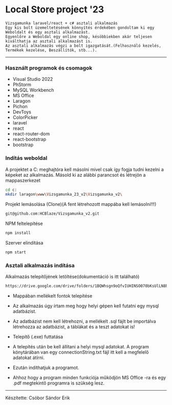 # Local Store project '23
	Vizsgamunka laravel/react + c# asztali alkalmazás
	Egy kis bolt üzemeltetésének könnyítés érdekében gondoltam ki egy Weboldalt és egy asztali alkalmazást.
	Egyenlőre a Weboldal egy online shop, késöbbiekben akár teljesen kiválthatja az asztali alkalmazást is.
	Az asztali alkalmazás végzi a bolt igazgatását.(Felhasználó kezelés, Termékek kezelése, Beszállítók, stb...).
	
---
### Használt programok és csomagok

- Visual Studio 2022
- PhStorm
- MySQL Workbench
- MS Office
- Laragon
- Pichon
- DevToys
- ColorPicker
- laravel
- react
- react-router-dom
- react-bootstrap
- bootstrap

### Indítás weboldal

A projektet a C: meghajtóra kell másolni mivel csak így fogja tudni kezelni a képeket az alkalmazás. Másold ki az alábbi parancsot és létrejön a mappaszerkezet

```bash
cd c:
mkdir laragon\www\Vizsgamunka_23_v2\Vizsgamunka_v2\

```

Projekt lemásolása (Clone)(A fent létrehozott mappába kell lemásolni!!!)

```bash
git@github.com:HCBlaze/Vizsgamunka_v2.git

```
NPM feltelepítése 

```bash
npm install

```

Szerver elindítása

```bash
npm start

```	

### Asztali alkalmazás indítása

Alkalmazás telepítőjének letöltése(dokumentáció is itt található)

```bash
https://drive.google.com/drive/folders/1BQWhsgn9oQfvIUHINSO070bKsUlLN8hx?usp=sharing

```	
- Mappában mellékelt fontok telepítése

- Az alkalmazás úgy írtam meg hogy helyi gépen kell futatni egy mysql adatbázist.
- Az adatbázist nem kell létrehozni, a mellékelt .sql fájlt be importálva létrehozza az adatbázist, a táblákat és a teszt adatokat is!
- Telepítő (.exe) futtatása
- A telepítés után be kell állítani a helyi mysql adatokat. A program könytárában van egy connectionString.txt fájl itt kell a megfelelő adatokat átírni.
- Ezután indíthatjuk a programot.
- Ahhoz hogy a program minden funkciója működjön MS Office -ra és egy .pdf megtekintő programra is szükség lesz.
---

Készítette:
Csóbor Sándor Erik
